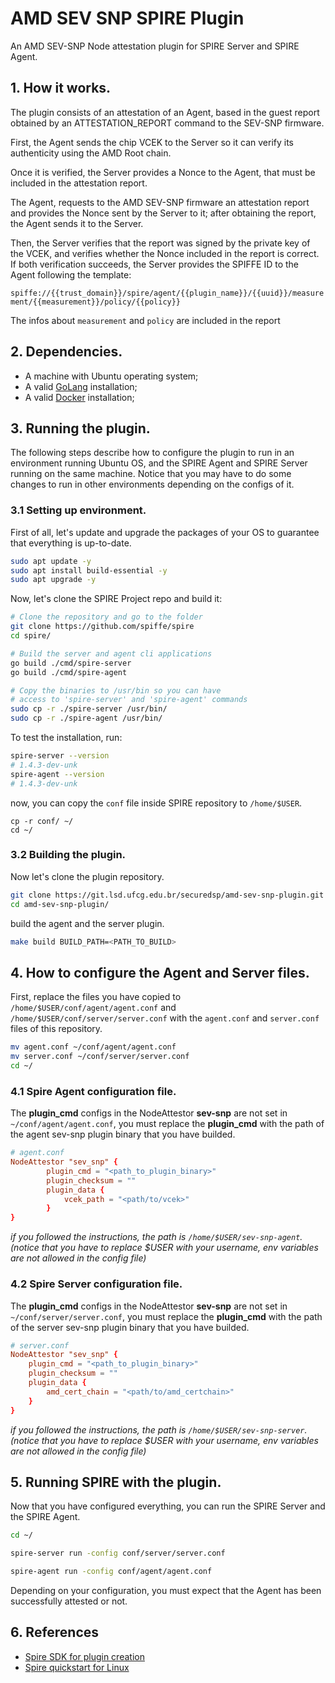 # AMD SEV SNP SPIRE Plugin

An AMD SEV-SNP Node attestation plugin for SPIRE Server and SPIRE Agent.

## 1. How it works.

The plugin consists of an attestation of an Agent, based in the guest report obtained by an ATTESTATION_REPORT command to the SEV-SNP firmware.

First, the Agent sends the chip VCEK to the Server so it can verify its authenticity using the AMD Root chain.

Once it is verified, the Server provides a Nonce to the Agent, that must be included in the attestation report.

The Agent, requests to the AMD SEV-SNP firmware an attestation report and provides the Nonce sent by the Server to it; after obtaining the report, the Agent sends it to the Server.

Then, the Server verifies that the report was signed by the private key of the VCEK, and verifies whether the Nonce included in the report is correct. If both verification succeeds, the Server provides the SPIFFE ID to the Agent following the template:

`spiffe://{{trust_domain}}/spire/agent/{{plugin_name}}/{{uuid}}/measurement/{{measurement}}/policy/{{policy}}`

The infos about `measurement` and `policy` are included in the report 

## 2. Dependencies.

* A machine with Ubuntu operating system;
* A valid [GoLang](https://go.dev/doc/install) installation;
* A valid [Docker](https://docs.docker.com/engine/install/ubuntu/) installation;

## 3. Running the plugin.

The following steps describe how to configure the plugin to run in an environment running Ubuntu OS, and the SPIRE Agent and SPIRE Server running on the same machine. Notice that you may have to do some changes to run in other environments depending on the configs of it.

### 3.1 Setting up environment.

First of all, let's update and upgrade the packages of your OS to guarantee that everything is up-to-date.

```sh
sudo apt update -y
sudo apt install build-essential -y
sudo apt upgrade -y
```

Now, let's clone the SPIRE Project repo and build it:

```sh
# Clone the repository and go to the folder
git clone https://github.com/spiffe/spire
cd spire/

# Build the server and agent cli applications
go build ./cmd/spire-server
go build ./cmd/spire-agent

# Copy the binaries to /usr/bin so you can have
# access to 'spire-server' and 'spire-agent' commands
sudo cp -r ./spire-server /usr/bin/
sudo cp -r ./spire-agent /usr/bin/
```

To test the installation, run:

```sh
spire-server --version
# 1.4.3-dev-unk
spire-agent --version
# 1.4.3-dev-unk
```

now, you can copy the `conf` file inside SPIRE repository to `/home/$USER`.

```
cp -r conf/ ~/
cd ~/
```

### 3.2 Building the plugin.

Now let's clone the plugin repository.

```sh
git clone https://git.lsd.ufcg.edu.br/securedsp/amd-sev-snp-plugin.git
cd amd-sev-snp-plugin/
```

build the agent and the server plugin.

```sh
make build BUILD_PATH=<PATH_TO_BUILD>
```

## 4. How to configure the Agent and Server files.

First, replace the files you have copied to `/home/$USER/conf/agent/agent.conf` and `/home/$USER/conf/server/server.conf` with the `agent.conf` and `server.conf` files of this repository.

```sh
mv agent.conf ~/conf/agent/agent.conf
mv server.conf ~/conf/server/server.conf
cd ~/
```

### 4.1 Spire Agent configuration file.

The **plugin_cmd** configs in the NodeAttestor **sev-snp** are not set in `~/conf/agent/agent.conf`, you must replace the **plugin_cmd** with the path of the agent sev-snp plugin binary that you have builded. 

```conf
# agent.conf
NodeAttestor "sev_snp" {
        plugin_cmd = "<path_to_plugin_binary>"
        plugin_checksum = ""
        plugin_data {
	        vcek_path = "<path/to/vcek>"
        }
}
```

*if you followed the instructions, the path is `/home/$USER/sev-snp-agent`. (notice that you have to replace $USER with your username, env variables are not allowed in the config file)*

### 4.2 Spire Server configuration file.

The **plugin_cmd** configs in the NodeAttestor **sev-snp** are not set in `~/conf/server/server.conf`, you must replace the **plugin_cmd** with the path of the server sev-snp plugin binary that you have builded. 

```conf
# server.conf
NodeAttestor "sev_snp" {
    plugin_cmd = "<path_to_plugin_binary>"
    plugin_checksum = ""
    plugin_data {
        amd_cert_chain = "<path/to/amd_certchain>"
    }
}
```

*if you followed the instructions, the path is `/home/$USER/sev-snp-server`. (notice that you have to replace $USER with your username, env variables are not allowed in the config file)*

## 5. Running SPIRE with the plugin.

Now that you have configured everything, you can run the SPIRE Server and the SPIRE Agent.

```sh
cd ~/

spire-server run -config conf/server/server.conf

spire-agent run -config conf/agent/agent.conf
```

Depending on your configuration, you must expect that the Agent has been successfully attested or not.

## 6. References

* [Spire SDK for plugin creation](https://github.com/spiffe/spire-plugin-sdk)
* [Spire quickstart for Linux](https://spiffe.io/docs/latest/try/getting-started-linux-macos-x/)
